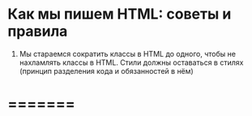 # Как мы пишем HTML: советы и правила
1. Мы стараемся сократить классы в HTML до одного, чтобы не нахламлять классы в HTML. Стили должны оставаться в стилях (принцип разделения кода и обязанностей в нём)
# ======= #